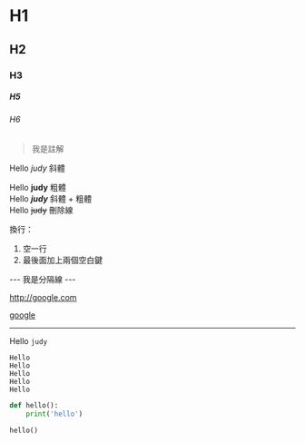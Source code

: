 # H1
## H2
### H3
##### H5
###### H6

> 我是註解

Hello *judy*  斜體 

Hello **judy**  粗體  
Hello ***judy***  斜體 + 粗體  
Hello ~~judy~~ 刪除線

換行：
1. 空一行
2. 最後面加上兩個空白鍵

--- 我是分隔線 ---

<http://google.com>

[google](http://google.com)

---

Hello `judy`

```
Hello
Hello
Hello
Hello
Hello
```

```python
def hello():
    print('hello')

hello()
```